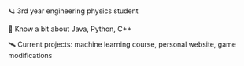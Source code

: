 🪐 3rd year engineering physics student

🚀 Know a bit about Java, Python, C++

🛰️ Current projects: machine learning course, personal website, game modifications 
